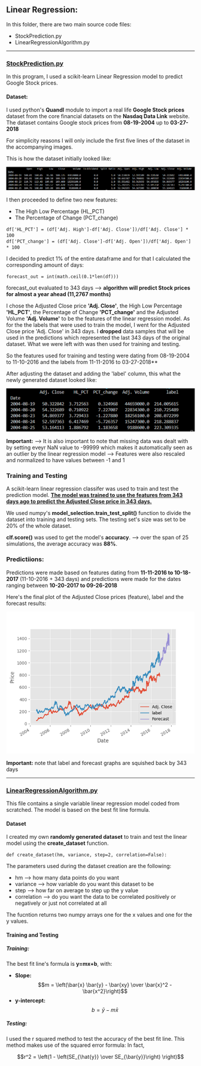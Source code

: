 <!--
*** Markdown
*** coding: utf-8
*** Author: Malek Kchaou
*** Date: 05-28-2023 
*** Last Modified time: 05-29-2023
*** Last Modified by: Malek Kchaou 
-->

## Linear Regression: 

In this folder, there are two main source code files:
  * StockPrediction.py
  * LinearRegressionAlgorithm.py

---

### <ins>StockPrediction.py</ins>

In this program, I used a scikit-learn Linear Regression model to predict Google Stock prices. 

#### Dataset:
I used python's **Quandl** module to import a real life **Google Stock prices** dataset from the core financial datasets on the **Nasdaq Data Link** website. 
The dataset contains Google stock prices from **08-19-2004** up to **03-27-2018** 

For simplicity reasons I will only include the first five lines of the dataset in the accompanying images. 

This is how the dataset initially looked like: 

![Google_dataset1](https://github.com/MK720-dev/Machine-Learning-with-Python-Concepts-and-Applications/blob/main/Regression/Images/Google_dataset1.png)

I then proceeded to define two new features:
 - The High Low Percentage (HL_PCT)
 - The Percentage of Change (PCT_change)
```
df['HL_PCT'] = (df['Adj. High']-df['Adj. Close'])/df['Adj. Close'] * 100
df['PCT_change'] = (df['Adj. Close']-df['Adj. Open'])/df['Adj. Open'] * 100
```
I decided to predict 1% of the entire dataframe and for that I calculated the corresponding amount of days: 
```
forecast_out = int(math.ceil(0.1*len(df)))
```
forecast_out evaluated to 343 days --> **algorithm will predict Stock prices for almost a year ahead (11,2767 months)**

I chose the Adjusted Close price **'Adj. Close'**, the High Low Percentage **'HL_PCT'**, the Percentage of Change **'PCT_change'** and the Adjusted Volume **'Adj. Volume'** to be the features of the linear regression model. 
As for the the labels that were used to train the model, I went for the Adjusted Close price 'Adj. Close' in 343 days. 
I **dropped** data samples that will be used in the predictions which represented the last 343 days of the original dataset. What we were left with was then used for training and testing.  

So the features used for training and testing were dating from 08-19-2004 to 11-10-2016 and the labels from 11-11-2016 to 03-27-2018**

After adjusting the dataset and adding the 'label' column, this what the newly generated dataset looked like:

![google_dataset2](https://github.com/MK720-dev/Machine-Learning-with-Python-Concepts-and-Applications/blob/main/Regression/Images/google_dataset2.png)

**Important:** --> It is also important to note that missing data was dealt with by setting eveyr NaN value to -99999 which makes it automatically seen as an outlier by the linear regression model
               --> Features were also rescaled and normalized to have values between -1 and 1
               
### Training and Testing 

A scikit-learn linear regression classifer was used to train and test the prediction model. 
<ins>**The model was trained to use the features from 343 days ago to predict the Adjusted Close price in 343 days.**</ins>

We used numpy's **model_selection.train_test_split()** function to divide the dataset into training and testing sets. The testing set's size was set to be 20% of the whole dataset. 

**clf.score()** was used to get the model's **accuracy**. 
--> over the span of 25 simulations, the average accuracy was **88%**.

### Predictiions:

Predictions were made based on features dating from **11-11-2016 to 10-18-2017** (11-10-2016 + 343 days) and predictions were made for the dates ranging between **10-20-2017 to 09-26-2018**

Here's the final plot of the Adjusted Close prices (feature), label and the forecast results:

![final_plot](https://github.com/MK720-dev/Machine-Learning-with-Python-Concepts-and-Applications/blob/main/Regression/Images/final_plot.png)

**Important:** note that label and forecast graphs are squished back by 343 days

---

### <ins>LinearRegressionAlgorithm.py</ins>

This file contains a single variable linear regression model coded from scratched. 
The model is based on the best fit line formula. 

#### Dataset 

I created my own **randomly generated dataset** to train and test the linear model using the **create_dataset** function.

```
def create_dataset(hm, variance, step=2, correlation=False):
```

The parameters used during the dataset creation are the following:
 - hm --> how many data points do you want 
 - variance --> how variable do you want this dataset to be
 - step --> how far on average to step up the y value 
 - correlation --> do you want the data to be correlated positively or negatively or just not correlated at all 

The fucntion returns two numpy arrays one for the x values and one for the y values. 

#### Training and Testing 

##### Training: 

The best fit line's formula is **y=mx+b**, with:
  - **Slope:** $$m = \left(\bar{x} \bar{y} - \bar{xy} \over \bar{x}^2 - \bar{x^2}\right)$$
  - **y-intercept:** $$b = \bar{y} - m\bar{x}$$

##### Testing:

I used the r squared method to test the accuracy of the best fit line. This method makes use of the squared error formula:
In fact, 

$$r^2 = \left(1 - \left(SE_{\hat{y}} \over SE_{\bar{y}}\right) \right)$$






